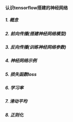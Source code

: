 #### 认识tensorflow搭建的神经网络

##### 1. 概念

##### 2. 前向传播(搭建神经网络模型)

##### 3. 反向传播(训练神经网络参数)

##### 4. 神经网络示例

##### 5. 损失函数loss

##### 6. 学习率

##### 7. 滑动平均

##### 8. 正则化

